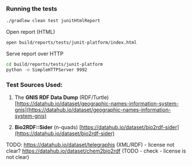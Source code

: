 ### Running the tests

```bash
./gradlew clean test junitHtmlReport
```

Open report (HTML)

```bash
open build/reports/tests/junit-platform/index.html
```

Serve report over HTTP
```bash
cd build/reports/tests/junit-platform
python -m SimpleHTTPServer 9992
```


### Test Sources Used:

1. The **GNIS RDF Data Dump** (RDF/Turtle)
[https://datahub.io/dataset/geographic-names-information-system-gnis](https://datahub.io/dataset/geographic-names-information-system-gnis)

2. **Bio2RDF::Sider** (n-quads)
[https://datahub.io/dataset/bio2rdf-sider](https://datahub.io/dataset/bio2rdf-sider) 


TODO:
https://datahub.io/dataset/telegraphis (XML/RDF) - license not clear?
https://datahub.io/dataset/chem2bio2rdf (TODO - check - license is not clear)